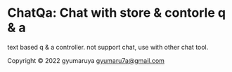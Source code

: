 # ChatQa: Chat with store & contorle q & a 

text based q & a controller.
not support chat, use with other chat tool.


Copyright © 2022 gyumaruya gyumaru7a@gmail.com
